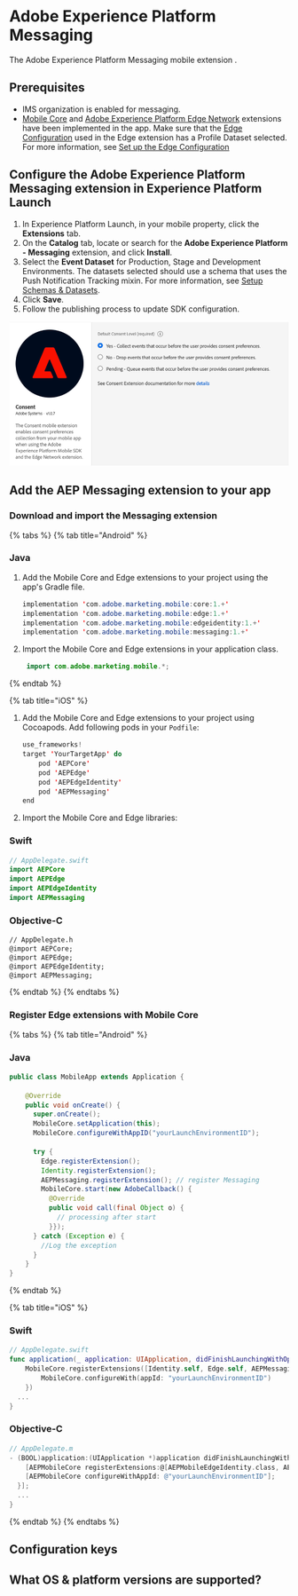 # Adobe Experience Platform Messaging

The Adobe Experience Platform Messaging mobile extension <add description>.

## Prerequisites

* IMS organization is enabled for messaging.
* [Mobile Core](../mobile-core/README.md) and [Adobe Experience Platform Edge Network](../adobe-edge/README.md) extensions have been implemented in the app. Make sure that the [Edge Configuration](../adobe-edge/README.md#edge-configuration) used in the Edge extension has a Profile Dataset selected. For more information, see [Set up the Edge Configuration](../../getting-started/edge-configuration.md)

## Configure the Adobe Experience Platform Messaging extension in Experience Platform Launch

1. In Experience Platform Launch, in your mobile property, click the **Extensions** tab.
2. On the **Catalog** tab, locate or search for the **Adobe Experience Platform - Messaging** extension, and click **Install**.
3. Select the **Event Dataset** for Production, Stage and Development Environments. The datasets selected should use a schema that uses the Push Notification Tracking mixin. For more information, see [Setup Schemas & Datasets](../../getting-started/configure-schema-and-dataset.md).
4. Click **Save**.
5. Follow the publishing process to update SDK configuration.

![AEP Messaging extension configuration](../../.gitbook/assets/mobile-edge-consent-launch-configuration.png)

## Add the AEP Messaging extension to your app

### Download and import the Messaging extension

{% tabs %}
{% tab title="Android" %}

### Java

1. Add the Mobile Core and Edge extensions to your project using the app's Gradle file.

   ```java
   implementation 'com.adobe.marketing.mobile:core:1.+'
   implementation 'com.adobe.marketing.mobile:edge:1.+'
   implementation 'com.adobe.marketing.mobile:edgeidentity:1.+'
   implementation 'com.adobe.marketing.mobile:messaging:1.+'
   ```
   
2. Import the Mobile Core and Edge extensions in your application class.

   ```java
    import com.adobe.marketing.mobile.*;
   ```


{% endtab %}

{% tab title="iOS" %}

1. Add the Mobile Core and Edge extensions to your project using Cocoapods. Add following pods in your `Podfile`:

   ```swift
   use_frameworks!
   target 'YourTargetApp' do
       pod 'AEPCore'
       pod 'AEPEdge'
       pod 'AEPEdgeIdentity'
       pod 'AEPMessaging'
   end
   ```
   
2. Import the Mobile Core and Edge libraries:

### Swift

```swift
// AppDelegate.swift
import AEPCore
import AEPEdge
import AEPEdgeIdentity
import AEPMessaging
```

### Objective-C

```text
// AppDelegate.h
@import AEPCore;
@import AEPEdge;
@import AEPEdgeIdentity;
@import AEPMessaging;
```

{% endtab %}
{% endtabs %}

### Register Edge extensions with Mobile Core

{% tabs %}
{% tab title="Android" %}

### Java

```java
public class MobileApp extends Application {

    @Override
    public void onCreate() {
      super.onCreate();
      MobileCore.setApplication(this);
      MobileCore.configureWithAppID("yourLaunchEnvironmentID");

      try {
        Edge.registerExtension();
        Identity.registerExtension();
        AEPMessaging.registerExtension(); // register Messaging
        MobileCore.start(new AdobeCallback() {
          @Override
          public void call(final Object o) {
            // processing after start
          }});
      } catch (Exception e) {
        //Log the exception
      }
    }
}
```

{% endtab %}

{% tab title="iOS" %}

### Swift

```swift
// AppDelegate.swift
func application(_ application: UIApplication, didFinishLaunchingWithOptions launchOptions: [UIApplication.LaunchOptionsKey: Any]?) -> Bool {
    MobileCore.registerExtensions([Identity.self, Edge.self, AEPMessaging.self], {
    	MobileCore.configureWith(appId: "yourLaunchEnvironmentID")
    })
  ...
}
```

### Objective-C

```objective-c
// AppDelegate.m
- (BOOL)application:(UIApplication *)application didFinishLaunchingWithOptions:(NSDictionary *)launchOptions {
    [AEPMobileCore registerExtensions:@[AEPMobileEdgeIdentity.class, AEPMobileEdge.class, AEPMessaging.class] completion:^{
    [AEPMobileCore configureWithAppId: @"yourLaunchEnvironmentID"];
  }];
  ...
}
```

{% endtab %}
{% endtabs %}

## Configuration keys


## What OS & platform versions are supported?


